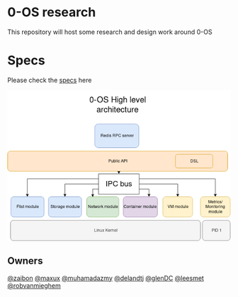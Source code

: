 # 0-OS research

This repository will host some research and design work around 0-OS

# Specs
Please check the [specs](specs/readme.md) here

![architecture](assets/0-os_v2_architecture.png)

## Owners
[@zaibon](https://github.com/zaibon) [@maxux](https://github.com/maxux) [@muhamadazmy](https://github.com/muhamadazmy) [@delandtj](https://github.com/delandtj) [@glenDC](https://github.com/glenDC) [@leesmet](https://github.com/leesmet) [@robvanmieghem](https://github.com/robvanmieghem)